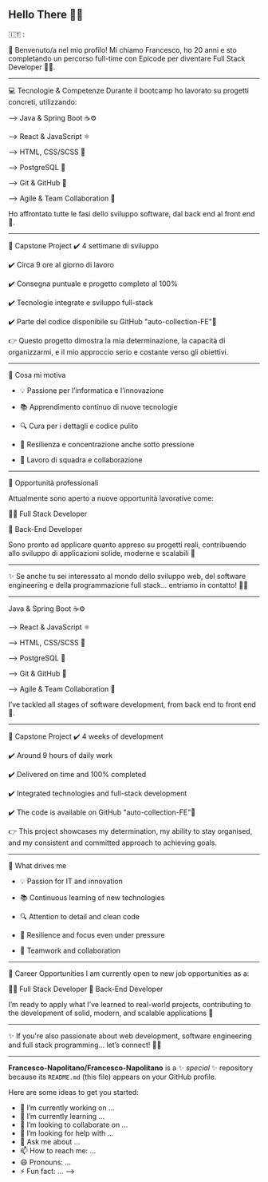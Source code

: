 ## Hello There 👋🏻

🇮🇹 : 

👋 Benvenuto/a nel mio profilo!
Mi chiamo Francesco, ho 20 anni e sto completando un percorso full-time con Epicode per diventare Full Stack Developer 👨‍💻.

---

💻 Tecnologie & Competenze
Durante il bootcamp ho lavorato su progetti concreti, utilizzando:

--> Java & Spring Boot ☕⚙️

--> React & JavaScript ⚛️

--> HTML, CSS/SCSS 🧩

--> PostgreSQL 🐘

--> Git & GitHub 📂

--> Agile & Team Collaboration 🤝

Ho affrontato tutte le fasi dello sviluppo software, dal back end al front end 🔁.

---

🚀 Capstone Project
✔️ 4 settimane di sviluppo

✔️ Circa 9 ore al giorno di lavoro

✔️ Consegna puntuale e progetto completo al 100%

✔️ Tecnologie integrate e sviluppo full-stack

✔️ Parte del codice disponibile su GitHub "auto-collection-FE"🔗

👉 Questo progetto dimostra la mia determinazione, la capacità di organizzarmi, e il mio approccio serio e costante verso gli obiettivi.

---

🎯 Cosa mi motiva

- 💡 Passione per l’informatica e l’innovazione

- 📚 Apprendimento continuo di nuove tecnologie

- 🔍 Cura per i dettagli e codice pulito

- 🧠 Resilienza e concentrazione anche sotto pressione

- 🤝 Lavoro di squadra e collaborazione

---

🚪 Opportunità professionali

Attualmente sono aperto a nuove opportunità lavorative come:

👨‍💻 Full Stack Developer

🔧 Back-End Developer

Sono pronto ad applicare quanto appreso su progetti reali, contribuendo allo sviluppo di applicazioni solide, moderne e scalabili 🚀

---

✨ Se anche tu sei interessato al mondo dello sviluppo web, del software engineering e della programmazione full stack... entriamo in contatto! 💬💼

---

<!--

🇬🇧 :

👋 Welcome to my profile!
I'm Francesco, a 20-year-old currently completing a full-time training programme with Epicode to become a Full Stack Developer 👨‍💻. During the bootcamp, I've worked on real-world projects using modern technologies like Java, Spring Boot, React, JavaScript, HTML, CSS, and PostgreSQL 🛠️ — covering all stages of software development, from back end to front end 🔄.

---

💻 Technologies & Skills
During the bootcamp, I worked on real-world projects using:

--> Java & Spring Boot ☕⚙️

--> React & JavaScript ⚛️

--> HTML, CSS/SCSS 🧩

--> PostgreSQL 🐘

--> Git & GitHub 📂

--> Agile & Team Collaboration 🤝

I’ve tackled all stages of software development, from back end to front end 🔁.

---

🚀 Capstone Project
✔️ 4 weeks of development

✔️ Around 9 hours of daily work

✔️ Delivered on time and 100% completed

✔️ Integrated technologies and full-stack development

✔️ The code is available on GitHub  "auto-collection-FE"🔗

👉 This project showcases my determination, my ability to stay organised, and my consistent and committed approach to achieving goals.

---

🎯 What drives me

- 💡 Passion for IT and innovation

- 📚 Continuous learning of new technologies

- 🔍 Attention to detail and clean code

- 🧠 Resilience and focus even under pressure

- 🤝 Teamwork and collaboration

---

 🚪 Career Opportunities
I am currently open to new job opportunities as a:

👨‍💻 Full Stack Developer
🔧 Back-End Developer

I’m ready to apply what I’ve learned to real-world projects, contributing to the development of solid, modern, and scalable applications 🚀

---

✨ If you're also passionate about web development, software engineering and full stack programming… let’s connect! 💬💼

---



**Francesco-Napolitano/Francesco-Napolitano** is a ✨ _special_ ✨ repository because its `README.md` (this file) appears on your GitHub profile.

Here are some ideas to get you started:

- 🔭 I’m currently working on ...
- 🌱 I’m currently learning ...
- 👯 I’m looking to collaborate on ...
- 🤔 I’m looking for help with ...
- 💬 Ask me about ...
- 📫 How to reach me: ...
- 😄 Pronouns: ...
- ⚡ Fun fact: ...
-->
